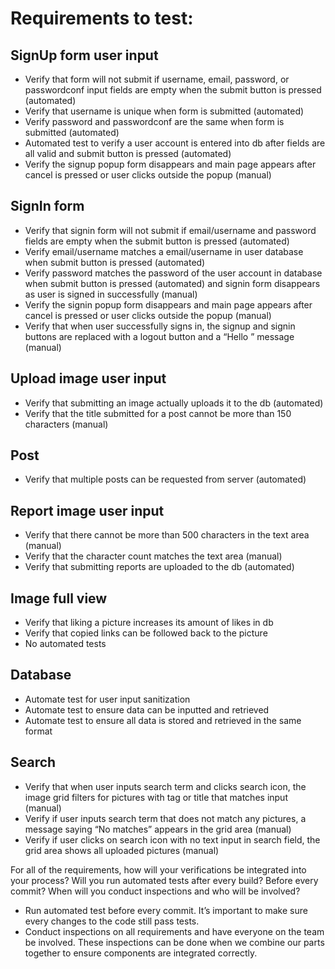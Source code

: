 # Requirements to test: 

## SignUp form user input
* Verify that form will not submit if username, email, password, or passwordconf input fields are empty when the submit button is pressed (automated)
* Verify that username is unique when form is submitted (automated)
* Verify password and passwordconf are the same when form is submitted (automated)
* Automated test to verify a user account is entered into db after fields are all valid and submit button is pressed (automated)
* Verify the signup popup form disappears and main page appears after cancel is pressed or user clicks outside the popup (manual)
## SignIn form
* Verify that signin form will not submit if email/username and password fields are empty when the submit button is pressed (automated)
* Verify email/username matches a email/username in user database when submit button is pressed (automated)
* Verify password matches the password of the user account in database when submit button is pressed (automated) and signin form disappears as user is signed in successfully (manual)
* Verify the signin popup form disappears and main page appears after cancel is pressed or user clicks outside the popup (manual)
* Verify that when user successfully signs in, the signup and signin buttons are replaced with a logout button and a “Hello <username>” message (manual)
## Upload image user input
* Verify that submitting an image actually uploads it to the db (automated)
* Verify that the title submitted for a post cannot be more than 150 characters (manual)
## Post
* Verify that multiple posts can be requested from server (automated)
## Report image user input
* Verify that there cannot be more than 500 characters in the text area (manual)
* Verify that the character count matches the text area (manual)
* Verify that submitting reports are uploaded to the db (automated)
## Image full view
* Verify that liking a picture increases its amount of likes in db
* Verify that copied links can be followed back to the picture
* No automated tests
## Database
* Automate test for user input sanitization
* Automate test to ensure data can be inputted and retrieved
* Automate test to ensure all data is stored and retrieved in the same format
## Search
* Verify that when user inputs search term and clicks search icon, the image grid filters for pictures with tag or title that matches input (manual)
* Verify if user inputs search term that does not match any pictures, a message saying “No matches” appears in the grid area (manual)
* Verify if user clicks on search icon with no text input in search field, the grid area shows all uploaded pictures (manual)


For all of the requirements, how will your verifications be integrated into your process? Will you run automated tests after every build? Before every commit? When will you conduct inspections and who will be involved?
* Run automated test before every commit. It’s important to make sure every changes to the code still pass tests. 
* Conduct inspections on all requirements and have everyone on the team be involved. These inspections can be done when we combine our parts together to ensure components are integrated correctly.
